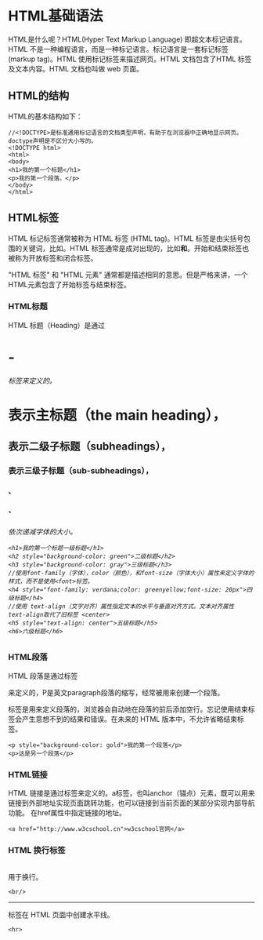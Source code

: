 # HTML基础语法

HTML是什么呢？HTML(Hyper Text Markup Language) 即超文本标记语言。HTML 不是一种编程语言，而是一种标记语言。标记语言是一套标记标签 (markup tag)。HTML 使用标记标签来描述网页。HTML 文档包含了HTML 标签及文本内容。HTML 文档也叫做 web 页面。

## HTML的结构

HTML的基本结构如下：

```
//<!DOCTYPE>是标准通用标记语言的文档类型声明，有助于在浏览器中正确地显示网页。doctype声明是不区分大小写的。
<!DOCTYPE html> 
<html> 
<body> 
<h1>我的第一个标题</h1> 
<p>我的第一个段落。</p> 
</body> 
</html>
```

## HTML标签

HTML 标记标签通常被称为 HTML 标签 (HTML tag)。HTML 标签是由尖括号包围的关键词，比如<html>。HTML 标签通常是成对出现的，比如<b>和</b>。开始和结束标签也被称为开放标签和闭合标签。
  
"HTML 标签" 和 "HTML 元素" 通常都是描述相同的意思。但是严格来讲，一个 HTML元素包含了开始标签与结束标签。

### HTML标题

HTML 标题（Heading）是通过<h1> - <h6> 标签来定义的。<h1> 表示主标题（the main heading），<h2> 表示二级子标题（subheadings），<h3>表示三级子标题（sub-subheadings），<h4>、<h5>、<h6>依次递减字体的大小。
  
  
```
<h1>我的第一个标题一级标题</h1>
<h2 style="background-color: green">二级标题</h2>
<h3 style="background-color: gray">三级标题</h3>
//使用font-family（字体），color（颜色），和font-size（字体大小）属性来定义字体的样式，而不是使用<font>标签。
<h4 style="font-family: verdana;color: greenyellow;font-size: 20px">四级标题</h4>
//使用 text-align（文字对齐）属性指定文本的水平与垂直对齐方式。文本对齐属性 text-align取代了旧标签 <center>
<h5 style="text-align: center">五级标题</h5>
<h6>六级标题</h6>
```
  
### HTML段落

HTML 段落是通过标签<p>来定义的，P是英文paragraph段落的缩写，经常被用来创建一个段落。<p> 标签是用来定义段落的，浏览器会自动地在段落的前后添加空行。忘记使用结束标签会产生意想不到的结果和错误。在未来的 HTML 版本中，不允许省略结束标签。

```
<p style="background-color: gold">我的第一个段落</p>
<p>这是另一个段落</p>
```

### HTML链接

HTML 链接是通过标签<a>来定义的。a标签，也叫anchor（锚点）元素，既可以用来链接到外部地址实现页面跳转功能，也可以链接到当前页面的某部分实现内部导航功能。 在href属性中指定链接的地址。
  
```
<a href="http://www.w3cschool.cn">w3cschool官网</a>
```
### HTML 换行标签<br/>

<br/>用于换行。

```
<br/>
```

<hr> 标签在 HTML 页面中创建水平线。

```
<hr>
```
